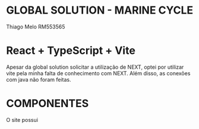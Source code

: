 # GLOBAL SOLUTION - MARINE CYCLE
Thiago Melo RM553565
# React + TypeScript + Vite
Apesar da global solution solicitar a utilização de NEXT, optei por utilizar vite pela minha falta de conhecimento com NEXT.
Além disso, as conexões com java não foram feitas.

# COMPONENTES
O site possui
